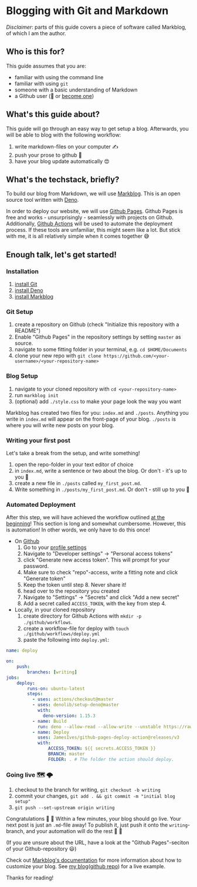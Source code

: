 # Blogging with Git and Markdown 

_Disclaimer_: parts of this guide covers a piece of software called Markblog, of which I am the author.

## Who is this for? 
This guide assumes that you are: 
* familiar with using the command line
* familiar with using `git`
* someone with a basic understanding of Markdown
* a Github user (👋 or [become one](https://github.com/join))

## What's this guide about? 
This guide will go through an easy way to get setup a blog. Afterwards, you 
will be able to blog with the following workflow: 
1. write markdown-files on your computer ✍️
2. push your prose to github 🐙
3. have your blog update automatically 😍

## What's the techstack, briefly? 
To build our blog from Markdown, we will use [Markblog](https://github.com/olaven/markblog). 
This is an open source tool written with [Deno](https://deno.com/). 

In order to deploy our website, we will use [Github Pages](https://pages.github.com/). Github Pages 
is free and works - unsurprisingly - seamlessly with projects on Github. 
Additionally, [Github Actions](https://github.com/features/actions) will be used to automate the 
deployment process. If these tools are unfamiliar, this might seem like a lot. But stick with me, 
it is all relatively simple when it comes together 😅

## Enough talk, let's get started!

### Installation
1. [install Git](https://git-scm.com/)
2. [install Deno](https://deno.com/#install)
3. [install Markblog](https://github.com/olaven/markblog#installation)

### Git Setup 
1. create a repository on Github (check "Initialize this repository with a README")
2. Enable "Github Pages" in the repository settings by setting `master` as source. 
3. navigate to some fitting folder in your terminal, e.g. `cd $HOME/Documents`
4. clone your new repo with `git clone https://github.com/<your-username>/<your-repository-name>`

### Blog Setup
1. navigate to your cloned repository with `cd <your-repository-name>`
2. run `markblog init`
3. (optional) add `./style.css` to make your page look the way you want

Markblog has created two files for you: `index.md` and `./posts`. 
Anything you write in `index.md` will appear on the front-page of your blog. 
`./posts` is where you will write new posts on your blog. 

### Writing your first post 
Let's take a break from the setup, and write something!
1. open the repo-folder in your text editor of choice
2. in `index.md`, write a sentence or two about the blog. Or don't - it's up to you 🤗
3. create a new file in `./posts` called `my_first_post.md`. 
4. Write something in `./posts/my_first_post.md`. Or don't - still up to you 🍨

### Automated Deployment
After this step, we will have achieved the workflow outlined [at the beginning](#whats-this-guide-about)!
This section is long and somewhat cumbersome. However, this is automation! In other words,
we only have to do this once!

* On [Github](https://github.com)
  1. Go to your [profile settings](https://github.com/settings/profile)
  2. Navigate to "Developer settings" -> "Personal access tokens" 
  3. click "Generate new access token". This will prompt for your password.
  4. Make sure to check "repo"-access, write a fitting note and click "Generate token"
  5. Keep the token until step 8. Never share it!
  6. head over to the repository you created
  7. Navigate to "Settings" -> "Secrets" and click "Add a new secret"
  8. Add a secret called `ACCESS_TOKEN`, with the key from step 4.
* Locally, in your cloned repository
  1. create directory for Github Actions with `mkdir -p ./github/workflows`. 
  2. create a workflow-file for deploy with `touch ./github/workflows/deploy.yml`
  3. paste the following into `deploy.yml`: 

```yml
name: deploy

on:
    push:
        branches: [writing]
jobs:
    deploy:
        runs-on: ubuntu-latest
        steps:
          - uses: actions/checkout@master
          - uses: denolib/setup-deno@master
            with:
              deno-version: 1.15.3
          - name: Build
            run: deno --allow-read --allow-write --unstable https://raw.githubusercontent.com/olaven/markblog/master/mod.ts build 
          - name: Deploy
            uses: JamesIves/github-pages-deploy-action@releases/v3
            with:
                ACCESS_TOKEN: ${{ secrets.ACCESS_TOKEN }}
                BRANCH: master 
                FOLDER: . # The folder the action should deploy.
```

### Going live 🗺 🌩
1. checkout to the branch for writing, `git checkout -b writing`
2. commit your changes, `git add . && git commit -m "initial blog setup"`
3. `git push --set-upstream origin writing`

Congratulations 👏 🎊 Within a few minutes, your blog should go live. 
Your next post is just an `.md`-file away! To publish it, just push it 
onto the `writing`-branch, and your automation will do the rest 🍇 🍏

(If you are unsure about the URL, have a look at the "Github Pages"-seciton of your Github-repository 😃)

Check out [Markblog's documentation](https://github.com/olaven/markblog#documentation) for more information about how to customize your blog.
See [my blog](https://olaven.org)([github repo](https://github.com/olaven/olaven.github.io)) for a live example.

Thanks for reading! 
